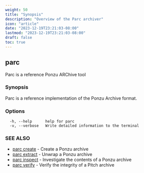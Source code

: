 ```yaml
---
weight: 50
title: "Synopsis"
description: "Overview of the Parc archiver"
icon: "article"
date: "2023-12-19T23:21:03-08:00"
lastmod: "2023-12-19T23:21:03-08:00"
draft: false
toc: true
---
```



## parc

Parc is a reference Ponzu ARChive tool

### Synopsis

Parc is a reference implementation of the Ponzu Archive format.

	

### Options

```
  -h, --help      help for parc
  -v, --verbose   Write detailed information to the terminal
```

### SEE ALSO

* [parc create](parc_create.md)	 - Create a Ponzu archive
* [parc extract](parc_extract.md)	 - Unwrap a Ponzu archive
* [parc inspect](parc_inspect.md)	 - Investigate the contents of a Ponzu archive
* [parc verify](parc_verify.md)	 - Verify the integrity of a Pitch archive

